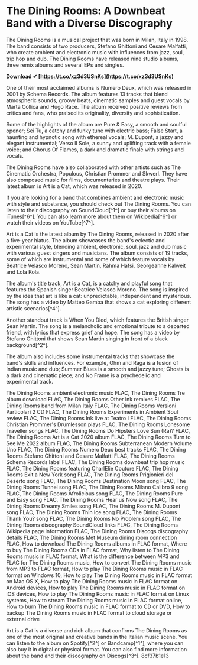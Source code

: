# The Dining Rooms: A Downbeat Band with a Diverse Discography
 
The Dining Rooms is a musical project that was born in Milan, Italy in 1998. The band consists of two producers, Stefano Ghittoni and Cesare Malfatti, who create ambient and electronic music with influences from jazz, soul, trip hop and dub. The Dining Rooms have released nine studio albums, three remix albums and several EPs and singles.
 
**Download ✔ [https://t.co/xz3d3USnKs](https://t.co/xz3d3USnKs)**


 
One of their most acclaimed albums is Numero Deux, which was released in 2001 by Schema Records. The album features 13 tracks that blend atmospheric sounds, groovy beats, cinematic samples and guest vocals by Marta Collica and Hugo Race. The album received positive reviews from critics and fans, who praised its originality, diversity and sophistication.
 
Some of the highlights of the album are Pure & Easy, a smooth and soulful opener; Sei Tu, a catchy and funky tune with electric bass; False Start, a haunting and hypnotic song with ethereal vocals; M. Dupont, a jazzy and elegant instrumental; Verso Il Sole, a sunny and uplifting track with a female voice; and Chorus Of Flames, a dark and dramatic finale with strings and vocals.
 
The Dining Rooms have also collaborated with other artists such as The Cinematic Orchestra, Populous, Christian Prommer and Skwerl. They have also composed music for films, documentaries and theatre plays. Their latest album is Art is a Cat, which was released in 2020.
 
If you are looking for a band that combines ambient and electronic music with style and substance, you should check out The Dining Rooms. You can listen to their discography on SoundCloud[^1^] or buy their albums on iTunes[^6^]. You can also learn more about them on Wikipedia[^6^] or watch their videos on YouTube[^7^].

Art is a Cat is the latest album by The Dining Rooms, released in 2020 after a five-year hiatus. The album showcases the band's eclectic and experimental style, blending ambient, electronic, soul, jazz and dub music with various guest singers and musicians. The album consists of 19 tracks, some of which are instrumental and some of which feature vocals by Beatrice Velasco Moreno, Sean Martin, Rahma Hafsi, Georgeanne Kalweit and Lola Kola.
 
The album's title track, Art is a Cat, is a catchy and playful song that features the Spanish singer Beatrice Velasco Moreno. The song is inspired by the idea that art is like a cat: unpredictable, independent and mysterious. The song has a video by Matteo Gamba that shows a cat exploring different artistic scenarios[^4^].
 
Another standout track is When You Died, which features the British singer Sean Martin. The song is a melancholic and emotional tribute to a departed friend, with lyrics that express grief and hope. The song has a video by Stefano Ghittoni that shows Sean Martin singing in front of a black background[^2^].
 
The album also includes some instrumental tracks that showcase the band's skills and influences. For example, Ohm and Raga is a fusion of Indian music and dub; Summer Blues is a smooth and jazzy tune; Ghosts is a dark and cinematic piece; and No Frame is a psychedelic and experimental track.
 
The Dining Rooms ambient electronic music FLAC,  The Dining Rooms Tre album download FLAC,  The Dining Rooms Other Ink remixes FLAC,  The Dining Rooms band from Milan Italy FLAC,  The Dining Rooms Versioni Particolari 2 CD FLAC,  The Dining Rooms Experiments in Ambient Soul review FLAC,  The Dining Rooms Ink live at Teatro I FLAC,  The Dining Rooms Christian Prommer's Drumlesson plays FLAC,  The Dining Rooms Lonesome Traveller songs FLAC,  The Dining Rooms Do Hipsters Love Sun (Ra)? FLAC,  The Dining Rooms Art is a Cat 2020 album FLAC,  The Dining Rooms Turn to See Me 2022 album FLAC,  The Dining Rooms Subterranean Modern Volume Uno FLAC,  The Dining Rooms Numero Deux best tracks FLAC,  The Dining Rooms Stefano Ghittoni and Cesare Malfatti FLAC,  The Dining Rooms Schema Records label FLAC,  The Dining Rooms downbeat trip hop music FLAC,  The Dining Rooms featuring CharlElie Couture FLAC,  The Dining Rooms Exit a New York song FLAC,  The Dining Rooms Prigionieri del Deserto song FLAC,  The Dining Rooms Destination Moon song FLAC,  The Dining Rooms Tunnel song FLAC,  The Dining Rooms Milano Calibro 9 song FLAC,  The Dining Rooms Afrolicious song FLAC,  The Dining Rooms Pure and Easy song FLAC,  The Dining Rooms Hear us Now song FLAC,  The Dining Rooms Dreamy Smiles song FLAC,  The Dining Rooms M. Dupont song FLAC,  The Dining Rooms Thin Ice song FLAC,  The Dining Rooms Thank You? song FLAC,  The Dining Rooms No Problem song FLAC,  The Dining Rooms discography SoundCloud links FLAC,  The Dining Rooms Wikipedia page information FLAC,  The Dining Rooms Discogs discography details FLAC,  The Dining Rooms Met Museum dining room connection FLAC,  How to download The Dining Rooms albums in FLAC format,  Where to buy The Dining Rooms CDs in FLAC format,  Why listen to The Dining Rooms music in FLAC format,  What is the difference between MP3 and FLAC for The Dining Rooms music,  How to convert The Dining Rooms music from MP3 to FLAC format,  How to play The Dining Rooms music in FLAC format on Windows 10,  How to play The Dining Rooms music in FLAC format on Mac OS X,  How to play The Dining Rooms music in FLAC format on Android devices,  How to play The Dining Rooms music in FLAC format on iOS devices,  How to play The Dining Rooms music in FLAC format on Linux systems,  How to stream The Dining Rooms music in FLAC format online,  How to burn The Dining Rooms music in FLAC format to CD or DVD,  How to backup The Dining Rooms music in FLAC format to cloud storage or external drive
 
Art is a Cat is a diverse and rich album that confirms The Dining Rooms as one of the most original and creative bands in the Italian music scene. You can listen to the album on Spotify[^2^] or Bandcamp[^1^], where you can also buy it in digital or physical format. You can also find more information about the band and their discography on Discogs[^3^].
 8cf37b1e13
 
